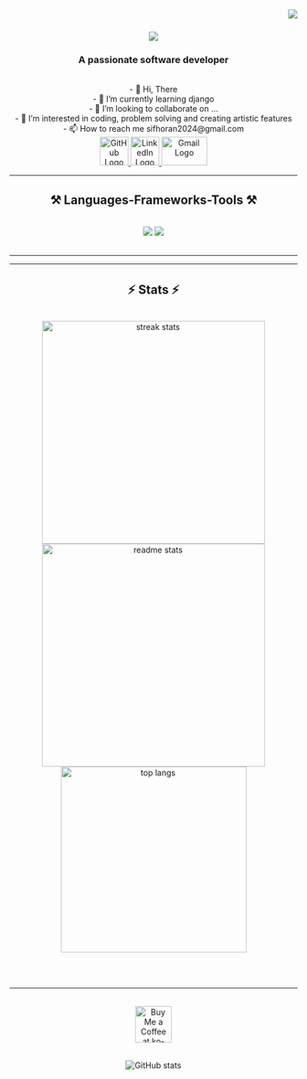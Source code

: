 <img align="right" src="https://visitor-badge.laobi.icu/badge?page_id=sidocoder.sidocoder" />
<h1 align="center">
    <img src="https://readme-typing-svg.herokuapp.com/?font=Righteous&size=35&center=true&vCenter=true&width=500&height=70&duration=4000&lines=Hi+There!+👋;+I'm+Sifhoran+Regassa!;" />
</h1>
<h3 align="center">A passionate software developer</h3>
<br/>
    <div align="center">
    <div>- 👋 Hi, There <br> </div>
    <div>- 🌱 I’m currently learning django <br></div>
  - 💞️ I’m looking to collaborate on ...<br> 
- 👀 I’m interested in coding, problem solving and creating artistic features <br>
- 📫 How to reach me sifhoran2024@gmail.com <br>
 </div>
    <div align="center"> 
  <a href="mailto:pedro.sales.muniz@gmail.com">
    <img src="https://github.githubassets.com/images/modules/logos_page/GitHub-Mark.png" alt="GitHub Logo" width="50" height="50">
  </a>
  <a href="https://linkedin.com/in/pedro-sales-muniz" target="_blank">
    <img src="https://upload.wikimedia.org/wikipedia/commons/c/ca/LinkedIn_logo_initials.png" alt="LinkedIn Logo" width="50" height="50">
  </a>
  <a href="https://salesp07.github.io" target="_blank">
     <img src="https://ssl.gstatic.com/ui/v1/icons/mail/rfr/logo_gmail_lockup_default_1x_r2.png" alt="Gmail Logo" width="80" height="50"> <!-- sqlite, safari, google-chrome are other good icon options -->
  </a>
</div>
 <hr/>

<h2 align="center">⚒️ Languages-Frameworks-Tools ⚒️</h2>
<br/>
<div align="center">
    <img src="https://skillicons.dev/icons?i=bootstrap,html,css,vscode,github,figma,git" />
    <img src="https://skillicons.dev/icons?i=python,javascript,mongodb,java,mysql" /><br>
</div>

<br/>
<hr/>
<div align="center">


<hr/>

<h2 align="center">⚡ Stats ⚡</h2>
<br>
<div align=center>
  <img width=390 src="https://github-readme-streak-stats-salesp07.vercel.app/?user=salesp07&count_private=true&theme=react&border_radius=10" alt="streak stats"/>
  <img width=390 src="https://github-readme-stats-salesp07.vercel.app/api?username=salesp07&count_private=true&show_icons=true&theme=react&rank_icon=github&border_radius=10" alt="readme stats" />
  <br/>
  <img width=325 align="center" src="https://github-readme-stats-salesp07.vercel.app/api/top-langs/?username=salesp07&hide=HTML&langs_count=8&layout=compact&theme=react&border_radius=10&size_weight=0.5&count_weight=0.5&exclude_repo=github-readme-stats" alt="top langs" />
</div>

<br/><br/>

<hr/>

<br/>

<div align="center">
<a href='https://ko-fi.com/V7V4RAK9C' target='_blank'><img height='64' style='border:0px;height:64px;' src='https://storage.ko-fi.com/cdn/kofi1.png?v=3' border='0' alt='Buy Me a Coffee at ko-fi.com' /></a>
</div>

<br/>
    
![GitHub stats](https://github-readme-stats.vercel.app/api?username=sidocoder&show_icons=true&theme=radical)














<!---
sidocoder/sidocoder is a ✨ special ✨ repository because its `README.md` (this file) appears on your GitHub profile.
You can click the Preview link to take a look at your changes.
--->
